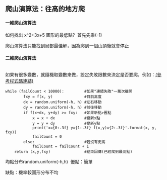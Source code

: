 ## 爬山演算法：往高的地方爬
#### 一維爬山演算法
如何找出 x^2+3x+5 圖形的最低點?
<img src=''>
首先先乘(-1)
<img src=''>

爬山演算法只能找到局部最佳解，因為爬到一個山頂後就會停止

#### 二維爬山演算法
<img src=''>

如果有很多變數，就隨機取變數來做，設定失敗限數來決定是否要爬，例如：[(參考程式碼連結)]()
```
while (failCount < 10000):         #如果"連續失敗"一萬次離開
        fxy = f(x, y)              #目前高度
        dx = random.uniform(-h, h) #左右移動
        dy = random.uniform(-h, h) #前後移動
        if f(x+dx, y+dy) >= fxy:   #如果新點>舊點 
            x = x + dx             #變新x點
            y = y + dy             #變新y點
            print('x={0:.3f} y={1:.3f} f(x,y)={2:.3f}'.format(x, y, fxy))
            failCount = 0
        else:                      #若沒有更高
            failCount = failCount + 1
    return (x,y,fxy)               #結束回傳(已經爬到最高點)
```
均點分布random.uniform(-h,h)
<img src = ''>
優點：簡單

缺點：機率較圓形分布不均
<img src = ''>



